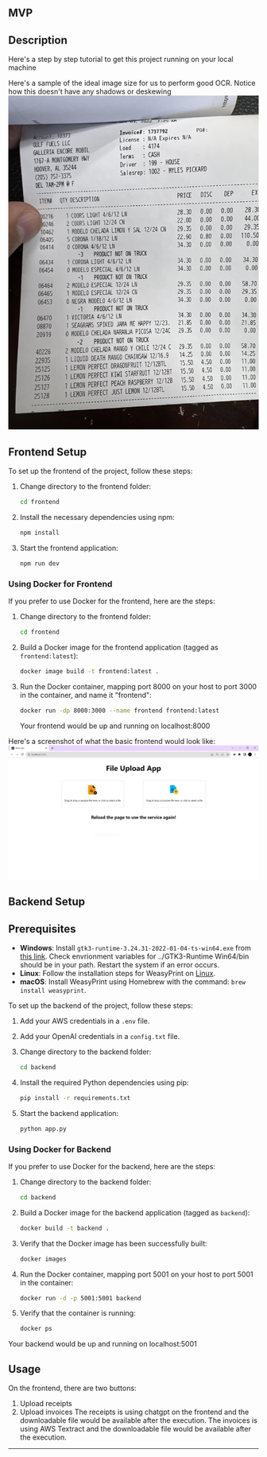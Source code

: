 ## MVP

## Description

Here's a step by step tutorial to get this project running on your local machine

Here's a sample of the ideal image size for us to perform good OCR. Notice how this doesn't have any shadows or deskewing
![Frontend](demo/IMG_5983.JPG)


## Frontend Setup

To set up the frontend of the project, follow these steps:

1. Change directory to the frontend folder:
   ```bash
   cd frontend
   ```

2. Install the necessary dependencies using npm:
   ```bash
   npm install
   ```

3. Start the frontend application:
   ```bash
   npm run dev
   ```

### Using Docker for Frontend

If you prefer to use Docker for the frontend, here are the steps:

1. Change directory to the frontend folder:
   ```bash
   cd frontend
   ```

2. Build a Docker image for the frontend application (tagged as `frontend:latest`):
   ```bash
   docker image build -t frontend:latest .
   ```

3. Run the Docker container, mapping port 8000 on your host to port 3000 in the container, and name it "frontend":
   ```bash
   docker run -dp 8000:3000 --name frontend frontend:latest
   ```
   
   Your frontend would be up and running on localhost:8000

Here's a screenshot of what the basic frontend would look like:
![Frontend](demo/ss1.jpg)

## Backend Setup

## Prerequisites

- **Windows**: Install `gtk3-runtime-3.24.31-2022-01-04-ts-win64.exe` from [this link](https://github.com/tschoonj/GTK-for-Windows-Runtime-Environment-Installer/releases/download/2022-01-04/gtk3-runtime-3.24.31-2022-01-04-ts-win64.exe). Check envrionment variables for ../GTK3-Runtime Win64/bin should be in your path. Restart the system if an error occurs.
- **Linux**: Follow the installation steps for WeasyPrint on [Linux](https://doc.courtbouillon.org/weasyprint/stable/first_steps.html#linux).
- **macOS**: Install WeasyPrint using Homebrew with the command: `brew install weasyprint`.

To set up the backend of the project, follow these steps:

1. Add your AWS credentials in a `.env` file.

2. Add your OpenAI credentials in a `config.txt` file.

3. Change directory to the backend folder:
   ```bash
   cd backend
   ```

4. Install the required Python dependencies using pip:
   ```bash
   pip install -r requirements.txt
   ```

5. Start the backend application:
   ```bash
   python app.py
   ```

### Using Docker for Backend

If you prefer to use Docker for the backend, here are the steps:

1. Change directory to the backend folder:
   ```bash
   cd backend
   ```

2. Build a Docker image for the backend application (tagged as `backend`):
   ```bash
   docker build -t backend .
   ```

3. Verify that the Docker image has been successfully built:
   ```bash
   docker images
   ```

4. Run the Docker container, mapping port 5001 on your host to port 5001 in the container:
   ```bash
   docker run -d -p 5001:5001 backend
   ```

5. Verify that the container is running:
   ```bash
   docker ps
   ```
 Your backend would be up and running on localhost:5001
## Usage

On the frontend, there are two buttons:
1. Upload receipts
2. Upload invoices
The receipts is using chatgpt on the frontend and the downloadable file would be available after the execution.
The invoices is using AWS Textract and the downloadable file would be available after the execution. 


---
